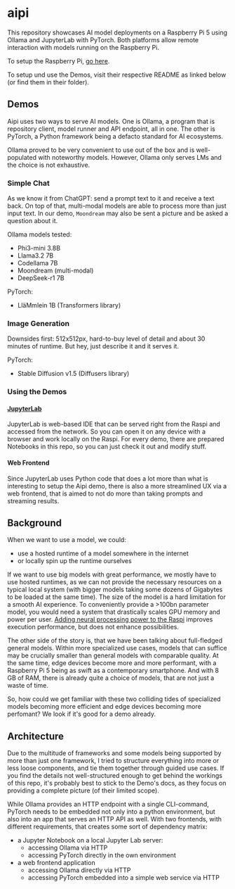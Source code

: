 # aipi

This repository showcases AI model deployments on a Raspberry Pi 5 using Ollama and JupyterLab with PyTorch. Both platforms allow remote interaction with models running on the Raspberry Pi.

To setup the Raspberry Pi, [go here](RASPBERRYPI.md). 

To setup und use the Demos, visit their respective README as linked below (or find them in their folder).

## Demos
Aipi uses two ways to serve AI models. One is Ollama, a program that is repository client, model runner and API endpoint, all in one. The other is PyTorch, a Python framework being a defacto standard for AI ecosystems.

Ollama proved to be very convenient to use out of the box and is well-populated with noteworthy models. However, Ollama only serves LMs and the choice is not exhaustive.

### Simple Chat
As we know it from ChatGPT: send a prompt text to it and receive a text back. On top of that, multi-modal models are able to process more than just input text. In our demo, ``Moondream`` may also be sent a picture and be asked a question about it.

Ollama models tested:
- Phi3-mini 3.8B
- Llama3.2 7B
- Codellama 7B
- Moondream (multi-modal)
- DeepSeek-r1 7B
  
PyTorch:
- LläMmlein 1B (Transformers library)

### Image Generation
Downsides first: 512x512px, hard-to-buy level of detail and about 30 minutes of runtime. But hey, just describe it and it serves it.

PyTorch:
- Stable Diffusion v1.5 (Diffusers library)

### Using the Demos

#### [JupyterLab](frontend/jupyter/README.md)
JupyterLab is web-based IDE that can be served right from the Raspi and accessed from the network. So you can open it on any device with a browser and work locally on the Raspi.
For every demo, there are prepared Notebooks in this repo, so you can just check it out and modify stuff. 

#### Web Frontend
Since JupyterLab uses Python code that does a lot more than what is interesting to setup the Aipi demo, there is also a more streamlined UX via a web frontend, that is aimed to not do more than taking prompts and streaming results.

## Background
When we want to use a model, we could:
- use a hosted runtime of a model somewhere in the internet
- or locally spin up the runtime ourselves

If we want to use big models with great performance, we mostly have to use hosted runtimes, as we can not provide the necessary resources on a typical local system (with bigger models taking some dozens of Gigabytes to be loaded at the same time). The size of the model is a hard limitation for a smooth AI experience. To conveniently provide a >100bn parameter model, you would need a system that drastically scales GPU memory and power per user. [Adding neural processing power to the Raspi](https://www.raspberrypi.com/products/ai-kit/) improves execution performance, but does not enhance possibilities.

The other side of the story is, that we have been talking about full-fledged general models. Within more specialized use cases, models that can suffice may be crucially smaller than general models with comparable quality. At the same time, edge devices become more and more performant, with a Raspberry Pi 5 being as swift as a contemporary smartphone. And with 8 GB of RAM, there is already quite a choice of models, that are not just a waste of time.

So, how could we get familiar with these two colliding tides of specialized models becoming more efficient and edge devices becoming more perfomant? We look if it's good for a demo already.

## Architecture

Due to the multitude of frameworks and some models being supported by more than just one framework, I tried to structure everything into more or less loose components, and tie them together through guided use cases. If you find the details not well-structured enough to get behind the workings of this repo, it's probably best to stick to the Demo's docs, as they focus on providing a complete picture (of their limited scope).

While Ollama provides an HTTP endpoint with a single CLI-command, PyTorch needs to be embedded not only into a python environment, but also into an app that serves an HTTP API as well. With two frontends, with different requirements, that creates some sort of dependency matrix:
- a Jupyter Notebook on a local Jupyter Lab server:
  - accessing Ollama via HTTP
  - accessing PyTorch directly in the own environment
- a web frontend application
  - accessing Ollama directly via HTTP
  - accessing PyTorch embedded into a simple web service via HTTP

